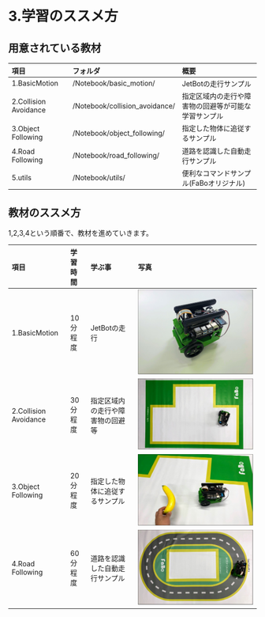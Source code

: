 # 3.学習のススメ方

## 用意されている教材

|項目|フォルダ|概要|
|:--|:--|:--|
|1.BasicMotion|/Notebook/basic_motion/|JetBotの走行サンプル|
|2.Collision Avoidance|/Notebook/collision_avoidance/|指定区域内の走行や障害物の回避等が可能な学習サンプル|
|3.Object Following|/Notebook/object_following/|指定した物体に追従するサンプル|
|4.Road Following|/Notebook/road_following/|道路を認識した自動走行サンプル|
|5.utils|/Notebook/utils/|便利なコマンドサンプル(FaBoオリジナル)|

## 教材のススメ方

1,2,3,4という順番で、教材を進めていきます。

|項目|学習時間|学ぶ事|写真|
|:--|:--|:--|:--|
|1.BasicMotion|10分程度|JetBotの走行|![](./img/study001.jpg)|
|2.Collision Avoidance|30分程度|指定区域内の走行や障害物の回避等|![](./img/study002.jpg)|
|3.Object Following|20分程度|指定した物体に追従するサンプル|![](./img/study003.jpg)|
|4.Road Following|60分程度|道路を認識した自動走行サンプル|![](./img/study004.jpg)|
